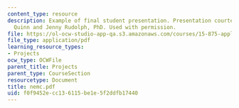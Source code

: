 ```yaml
---
content_type: resource
description: Example of final student presentation. Presentation courtesy of Timothy
  Quinn and Jenny Rudolph, PhD. Used with permission.
file: https://ol-ocw-studio-app-qa.s3.amazonaws.com/courses/15-875-applications-of-system-dynamics-spring-2004/f0f9452ecc136115be1e5f2ddfb17440_nemc.pdf
file_type: application/pdf
learning_resource_types:
- Projects
ocw_type: OCWFile
parent_title: Projects
parent_type: CourseSection
resourcetype: Document
title: nemc.pdf
uid: f0f9452e-cc13-6115-be1e-5f2ddfb17440
---
```

